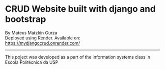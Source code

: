 # CRUD Website built with django and bootstrap
By Mateus Matzkin Gurza <br>
Deployed using Render. Available on: <br>
https://mydjangocrud.onrender.com/

---
This poject was developed as a part of the information systems class in Escola Politécnica da USP


